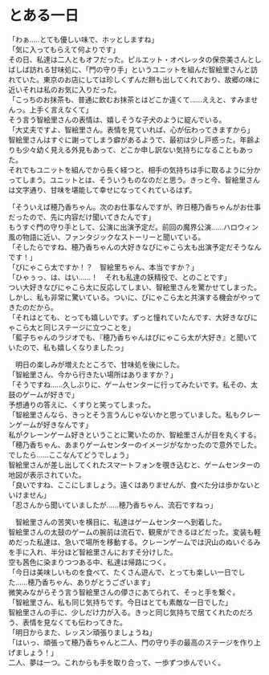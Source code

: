 # とある一日

「わぁ…‥とても優しい味で、ホッとしますね」  
「気に入ってもらえて何よりです」  
その日、私達は二人ともオフだった。ピルエット・オペレッタの保奈美さんとしばしば訪れる甘味処に、「門の守り手」というユニットを組んだ智絵里さんと訪れていた。東京のお店にしては珍しくずんだ餅も出してくれており、故郷の味に近いそれは私のお気に入りだった。  
「こっちのお抹茶も、普通に飲むお抹茶とはどこか違くて……ええと、すみませんっ。上手く言えなくて」  
そう言う智絵里さんの表情は、嬉しそうな子犬のように綻んでいる。  
「大丈夫ですよ、智絵里さん。表情を見ていれば、心が伝わってきますから」  
智絵里さんはすぐに謝ってしまう癖があるようで、最初は少し戸惑った。年齢よりも少々幼く見える外見もあって、どこか申し訳ない気持ちになることもあった。  
それでもユニットを組んでから長く経つと、相手の気持ちは手に取るように分かってしまう。ユニットとは、そういうものなのだと思う。きっと今、智絵里さんは文字通り、甘味を堪能して幸せになってくれているはず。  

「そういえば穂乃香ちゃん。次のお仕事なんですが、昨日穂乃香ちゃんがお仕事だったので、先に内容だけ聞いてきたんです」  
もうすぐ門の守り手として、公演に出演予定だ。前回の魔界公演……ハロウィン風の物語に近い、ファンタジックなストーリーと聞いている。  
「そしたらですね、穂乃香ちゃんの大好きなぴにゃこら太も出演予定だそうなんです！」  
「ぴにゃこら太ですか！？　智絵里ちゃん、本当ですか？」  
「ひゃぅっ、は、はい……！　それも私達の妖精役で、とのことです」  
つい大好きなぴにゃこら太に反応してしまい、智絵里さんを驚かせてしまった。しかし、私も非常に驚いている。ついに、ぴにゃこら太と共演する機会がやってきたのだから。  
「それはとても、とっても嬉しいです。ずっと憧れていたんです、大好きなぴにゃこら太と同じステージに立つことを」  
「藍子ちゃんのラジオでも、『穂乃香ちゃんはぴにゃこら太が大好き』と聞いていたので、私も嬉しくなりましたっ」  

　明日の楽しみが増えたところで、甘味処を後にした。  
「智絵里さん、今から行きたい場所はありますか？」  
「そうですね……久しぶりに、ゲームセンターに行ってみたいです。私その、太鼓のゲームが好きで」  
予想通りの答えに、くすりと笑ってしまった。  
「智絵里さんなら、きっとそう言うんじゃないかと思っていました。私もクレーンゲームが好きなんです」  
私がクレーンゲーム好きということに驚いたのか、智絵里さんが目を丸くする。  
「穂乃香ちゃん、あまりゲームセンターのイメージがなかったので意外でした。でしたら……ここなんてどうでしょう」  
智絵里さんが差し出してくれたスマートフォンを覗き込むと、ゲームセンターの地図が表示されていた。  
「良いですね、ここにしましょう。遠くはありませんが、食べた分は歩かないといけません」  
「忍さんから聞いていましたが……穂乃香ちゃん、流石ですねっ」  

　智絵里さんの苦笑いを横目に、私達はゲームセンターへ到着した。  
智絵里さんの太鼓のゲームの腕前は流石で、観衆ができるほどだった。変装も軽めだった私達は、急いで場所を移動する。クレーンゲームでは沢山のぬいぐるみを手に入れ、半分ほど智絵里さんにおすそ分けした。  
空も茜色に染まりつつある中、私達は帰路につく。  
「今日は美味しいものを食べて、たくさん遊んで、とっても楽しい一日でした……穂乃香ちゃん、ありがとうございます」  
微笑みながらそう言う智絵里さんの儚さにあてられて、そっと手を繋ぐ。  
「智絵里さん、私も同じ気持ちです。今日はとても素敵な一日でした」  
智絵里さんの手に、少しだけ力が入る。きっと同じ気持ちで居てくれたのだろう、表情を見なくても伝わってきた。  
「明日からまた、レッスン頑張りましょうね」  
「はいっ、頑張って穂乃香ちゃんと二人、門の守り手の最高のステージを作り上げましょう！」  
二人、夢は一つ。これからも手を取り合って、一歩ずつ歩んでいく。  
